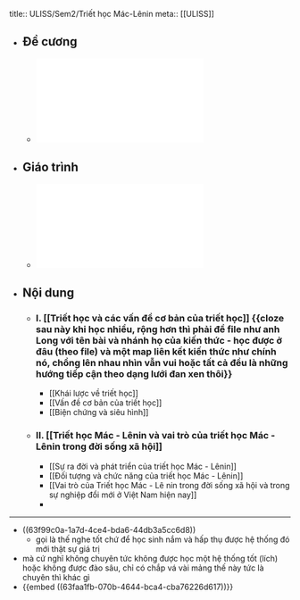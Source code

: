 title:: ULISS/Sem2/Triết học Mác-Lênin
meta:: [[ULISS]]

- ## Đề cương
	- ![De cuong hoc phan.pdf](../assets/De_cuong_hoc_phan_1677302756874_0.pdf)
- ## Giáo trình
	- ![Giao trinh Triet hoc Mac-Lenin (Khong chuyen).pdf](../assets/Giao_trinh_Triet_hoc_Mac-Lenin_(Khong_chuyen)_(1)_1677302620397_0.pdf)
- ## Nội dung
	- ### I. [[Triết học và các vấn đề cơ bản của triết học]] {{cloze sau này khi học nhiều, rộng hơn thì phải đề file như anh Long với tên bài và nhánh họ của kiến thức - học được ở đâu (theo file) và một map liên kết kiến thức như chính nó, chồng lên nhau nhìn vẫn vui hoặc tất cả đều là những hướng tiếp cận theo dạng lưới đan xen thôi}}
		- [[Khái lược về triết học]]
		- [[Vấn đề cơ bản của triết học]]
		- [[Biện chứng và siêu hình]]
	- ### II. [[Triết học Mác - Lênin và vai trò của triết học Mác - Lênin trong đời sống xã hội]]
		- [[Sự ra đời và phát triển của triết học Mác - Lênin]]
		- [[Đối tượng và chức năng của triết học Mác - Lênin]]
		- [[Vai trò của Triết học Mác - Lê nin trong đời sống xã hội và trong sự nghiệp đổi mới ở Việt Nam hiện nay]]
		-
- ---
- ((63f99c0a-1a7d-4ce4-bda6-44db3a5cc6d8))
	- gọi là thế nghe tốt chứ để học sinh nắm và hấp thụ được hệ thống đó mới thật sự giá trị
- mà cứ nghĩ không chuyên tức không được học một hệ thống tốt (lích) hoặc không được đào sâu, chỉ có chắp vá vài mảng thế này tức là chuyên thì khác gì
- {{embed ((63faa1fb-070b-4644-bca4-cba76226d617))}}